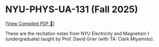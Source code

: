 # NYU-PHYS-UA-131 (Fall 2025)
[[View Compiled PDF 📝](https://clarkmiyamoto.github.io/NYU-PHYS-UA-131/main.pdf)]

These are the recitation notes from NYU Electricity and Magnetism I (undergraduate) taught by Prof. David Grier (with TA: Clark Miyamoto).
